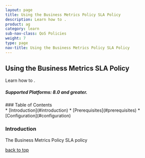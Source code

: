 ```yaml
---
layout: page
title: Using the Business Metrics Policy SLA Policy
description: Learn how to .
product: ag
category: learn
sub-nav-class: QoS Policies
weight:	7
type: page
nav-title: Using the Business Metrics Policy SLA Policy
---
```


## Using the Business Metrics SLA Policy
Learn how to .


<h5 class="stamp">Supported Platforms: 8.0 and greater.</h5>
### Table of Contents
<div id="toc-marker"></div>
* [Introduction](#introduction)
* [Prerequisites](#prerequisites)
* [Configuration](#configuration)


### Introduction

The Business Metrics Policy SLA policy 





<a href="#top">back to top</a>